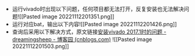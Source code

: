 - 运行vivado时出现以下问题，任何项目都无法打开，反复安装也无法解决问题![[Pasted image 20221112201351.png]]
- 运行对应bat，输出以下内容![[Pasted image 20221112201426.png]]
- 查询后采用以下解决方式，原文链接[安装vivado 2017.1时的问题 - dreamingsheep - 博客园 (cnblogs.com)](https://www.cnblogs.com/dreamingsheep/p/7223356.html)
![[Pasted image 20221112201503.png]]